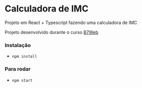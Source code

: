 # Calculadora de IMC

Projeto em React + Typescript
fazendo uma calculadora de IMC

Projeto desenvolvido durante o curso [B7Web](https://b7web.com.br)

### Instalação

- `npm install`

### Para rodar

- `npm start`
